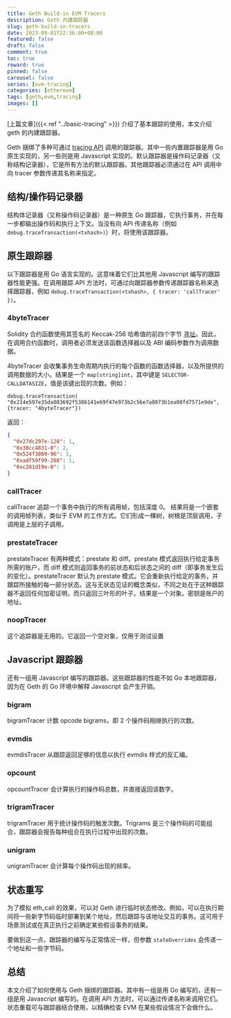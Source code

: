 ```yaml
---
title: Geth Build-in EVM Tracers
description: Geth 内建跟踪器
slug: geth-build-in-tracers
date: 2023-09-01T22:36:00+08:00
featured: false
draft: false
comment: true
toc: true
reward: true
pinned: false
carousel: false
series: [evm-tracing]
categories: [ethereum]
tags: [geth,evm,tracing]
images: []
---
```


[上篇文章]({{< ref "../basic-tracing" >}}) 介绍了基本跟踪的使用，本文介绍 geth 的内建跟踪器。

<!--more-->

Geth 捆绑了多种可通过 [tracing API](https://geth.ethereum.org/docs/interacting-with-geth/rpc/ns-debug) 调用的跟踪器。其中一些内置跟踪器是用 Go 原生实现的，另一些则是用 Javascript 实现的。默认跟踪器是操作码记录器（又称结构记录器），它是所有方法的默认跟踪器。其他跟踪器必须通过在 API 调用中向 tracer 参数传递其名称来指定。

## 结构/操作码记录器

结构体记录器（又称操作码记录器）是一种原生 Go 跟踪器，它执行事务，并在每一步都输出操作码和执行上下文。当没有向 API 传递名称（例如 `debug.traceTransaction(<txhash>)`）时，将使用该跟踪器。

## 原生跟踪器

以下跟踪器是用 Go 语言实现的。这意味着它们比其他用 Javascript 编写的跟踪器性能更强。在调用跟踪 API 方法时，可通过向跟踪器参数传递跟踪器名称来选择跟踪器，例如 `debug.traceTransaction(<txhash>, { tracer: 'callTracer' })`。

### 4byteTracer

Solidity 合约函数使用其签名的 Keccak-256 哈希值的前四个字节 [寻址](https://docs.soliditylang.org/en/develop/abi-spec.html#function-selector)。因此，在调用合约函数时，调用者必须发送该函数选择器以及 ABI 编码参数作为调用数据。

4byteTracer 会收集事务生命周期内执行的每个函数的函数选择器，以及所提供的调用数据的大小。结果是一个 `map[string]int`，其中键是 `SELECTOR-CALLDATASIZE`，值是该键出现的次数。例如：

```shell
debug.traceTransaction( "0x214e597e35da083692f5386141e69f47e973b2c56e7a8073b1ea08fd7571e9de", {tracer: "4byteTracer"})
```

返回：

```json
{
  "0x27dc297e-128": 1,
  "0x38cc4831-0": 2,
  "0x524f3889-96": 1,
  "0xadf59f99-288": 1,
  "0xc281d19e-0": 1
}
```

### callTracer

callTracer 追踪一个事务中执行的所有调用帧，包括深度 0。 结果将是一个嵌套的调用帧列表，类似于 EVM 的工作方式。它们形成一棵树，树根是顶层调用，子调用是上层的子调用。

### prestateTracer

prestateTracer 有两种模式：prestate 和 diff。prestate 模式返回执行给定事务所需的账户，而 diff 模式则返回事务的前状态和后状态之间的 diff（即事务发生后的变化）。prestateTracer 默认为 prestate 模式。它会重新执行给定的事务，并跟踪所接触的每一部分状态。这与无状态见证的概念类似，不同之处在于这种跟踪器不返回任何加密证明，而只返回三叶形的叶子。结果是一个对象。密钥是账户的地址。

### noopTracer

这个追踪器是无用的。它返回一个空对象，仅用于测试设置

## Javascript 跟踪器

还有一组用 Javascript 编写的跟踪器。这些跟踪器的性能不如 Go 本地跟踪器，因为在 Geth 的 Go 环境中解释 Javascript 会产生开销。

### bigram

bigramTracer 计数 opcode bigrams，即 2 个操作码相继执行的次数。

### evmdis

evmdisTracer 从跟踪返回足够的信息以执行 evmdis 样式的反汇编。

### opcount

opcountTracer 会计算执行的操作码总数，并直接返回该数字。

### trigramTracer

trigramTracer 用于统计操作码的触发次数。Trigrams 是三个操作码的可能组合，跟踪器会报告每种组合在执行过程中出现的次数。

### unigram

unigramTracer 会计算每个操作码出现的频率。

## 状态重写

为了模拟 eth_call 的效果，可以对 Geth 进行临时状态修改。例如，可以在执行期间将一些新字节码临时部署到某个地址，然后跟踪与该地址交互的事务。这可用于场景测试或在真正执行之前确定某些假设事务的结果。

要做到这一点，跟踪器的编写与正常情况一样，但参数 `stateOverrides` 会传递一个地址和一些字节码。

## 总结

本文介绍了如何使用与 Geth 捆绑的跟踪器。其中有一组是用 Go 编写的，还有一组是用 Javascript 编写的。在调用 API 方法时，可以通过传递名称来调用它们。状态重载可与跟踪器结合使用，以精确检查 EVM 在某些假设情况下会做什么。
